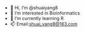 - 👋 Hi, I’m @shuaiyang8
- 👀 I’m interested in Bioinformatics
- 🌱 I’m currently learning R
- 📫 Email:shuai_yang8@163.com

<!---
HaoHiO/HaoHiO is a ✨ special ✨ repository because its `README.md` (this file) appears on your GitHub profile.
You can click the Preview link to take a look at your changes.
--->
